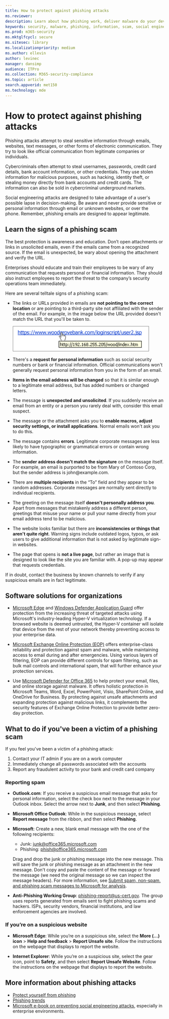 ```yaml
---
title: How to protect against phishing attacks
ms.reviewer: 
description: Learn about how phishing work, deliver malware do your devices, and  what you can do to protect yourself
keywords: security, malware, phishing, information, scam, social engineering, bait, lure, protection, trends, targeted attack
ms.prod: m365-security
ms.mktglfcycl: secure
ms.sitesec: library
ms.localizationpriority: medium
ms.author: ellevin
author: levinec
manager: dansimp
audience: ITPro
ms.collection: M365-security-compliance
ms.topic: article
search.appverid: met150
ms.technology: mde
---
```


# How to protect against phishing attacks

Phishing attacks attempt to steal sensitive information through emails, websites, text messages, or other forms of electronic communication. They try to look like official communication from legitimate companies or individuals.

Cybercriminals often attempt to steal usernames, passwords, credit card details, bank account information, or other credentials. They use stolen information for malicious purposes, such as hacking, identity theft, or stealing money directly from bank accounts and credit cards. The information can also be sold in cybercriminal underground markets.

Social engineering attacks are designed to take advantage of a user's possible lapse in decision-making. Be aware and never provide sensitive or personal information through email or unknown websites, or over the phone. Remember, phishing emails are designed to appear legitimate.

## Learn the signs of a phishing scam

The best protection is awareness and education. Don’t open attachments or links in unsolicited emails, even if the emails came from a recognized source. If the email is unexpected, be wary about opening the attachment and verify the URL.

Enterprises should educate and train their employees to be wary of any communication that requests personal or financial information. They should also instruct employees to report the threat to the company’s security operations team immediately.

Here are several telltale signs of a phishing scam:

* The links or URLs provided in emails are **not pointing to the correct location** or are pointing to a third-party site not affiliated with the sender of the email. For example, in the image below the URL provided doesn't match the URL that you'll be taken to.

    ![example of how exploit kits work](./images/URLhover.png)

* There's a **request for personal information** such as social security numbers or bank or financial information. Official communications won't generally request personal information from you in the form of an email.

* **Items in the email address will be changed** so that it is similar enough to a legitimate email address, but has added numbers or changed letters.

* The message is **unexpected and unsolicited**. If you suddenly receive an email from an entity or a person you rarely deal with, consider this email suspect.

* The message or the attachment asks you to **enable macros, adjust security settings, or install applications**. Normal emails won't ask you to do this.

* The message contains **errors**. Legitimate corporate messages are less likely to have typographic or grammatical errors or contain wrong information.

* The **sender address doesn't match the signature** on the message itself. For example, an email is purported to be from Mary of Contoso Corp, but the sender address is john<span></span>@example.com.

* There are **multiple recipients** in the “To” field and they appear to be random addresses. Corporate messages are normally sent directly to individual recipients.

* The greeting on the message itself **doesn't personally address you**. Apart from messages that mistakenly address a different person, greetings that misuse your name or pull your name directly from your email address tend to be malicious.

* The website looks familiar but there are **inconsistencies or things that aren't quite right**. Warning signs include outdated logos, typos, or ask users to give additional information that is not asked by legitimate sign-in websites.

* The page that opens is **not a live page**, but rather an image that is designed to look like the site you are familiar with. A pop-up may appear that requests credentials.

If in doubt, contact the business by known channels to verify if any suspicious emails are in fact legitimate.

## Software solutions for organizations

* [Microsoft Edge](/microsoft-edge/deploy/index) and [Windows Defender Application Guard](../microsoft-defender-application-guard/md-app-guard-overview.md) offer protection from the increasing threat of targeted attacks using Microsoft's industry-leading Hyper-V virtualization technology. If a browsed website is deemed untrusted, the Hyper-V container will isolate that device from the rest of your network thereby preventing access to your enterprise data.

* [Microsoft Exchange Online Protection (EOP)](https://products.office.com/exchange/exchange-email-security-spam-protection) offers enterprise-class reliability and protection against spam and malware, while maintaining access to email during and after emergencies.  Using various layers of filtering, EOP can provide different controls for spam filtering, such as bulk mail controls and international spam, that will further enhance your protection services.

* Use [Microsoft Defender for Office 365](https://products.office.com/exchange/online-email-threat-protection?ocid=cx-blog-mmpc) to help protect your email, files, and online storage against malware. It offers holistic protection in Microsoft Teams, Word, Excel, PowerPoint, Visio, SharePoint Online, and OneDrive for Business. By protecting against unsafe attachments and expanding protection against malicious links, it complements the security features of Exchange Online Protection to provide better zero-day protection.

## What to do if you've been a victim of a phishing scam

If you feel you've been a victim of a phishing attack:

1. Contact your IT admin if you are on a work computer
2. Immediately change all passwords associated with the accounts
3. Report any fraudulent activity to your bank and credit card company

### Reporting spam

- **Outlook.com**: If you receive a suspicious email message that asks for personal information, select the check box next to the message in your Outlook inbox. Select the arrow next to **Junk**, and then select **Phishing**.

- **Microsoft Office Outlook**: While in the suspicious message, select **Report message** from the ribbon, and then select **Phishing**.

- **Microsoft**: Create a new, blank email message with the one of the following recipients:
    - Junk: junk@office365.microsoft.com
    - Phishing: phish@office365.microsoft.com

    Drag and drop the junk or phishing message into the new message. This will save the junk or phishing message as an attachment in the new message. Don't copy and paste the content of the message or forward the message (we need the original message so we can inspect the message headers). For more information, see [Submit spam, non-spam, and phishing scam messages to Microsoft for analysis](/office365/SecurityCompliance/submit-spam-non-spam-and-phishing-scam-messages-to-microsoft-for-analysis).

- **Anti-Phishing Working Group**: phishing-report@us-cert.gov. The group uses reports generated from emails sent to fight phishing scams and hackers. ISPs, security vendors, financial institutions, and law enforcement agencies are involved.

### If you’re on a suspicious website

- **Microsoft Edge**: While you’re on a suspicious site, select the **More (…) icon** > **Help and feedback** > **Report Unsafe site**. Follow the instructions on the webpage that displays to report the website.

- **Internet Explorer**: While you’re on a suspicious site, select the gear icon, point to **Safety**, and then select **Report Unsafe Website**. Follow the instructions on the webpage that displays to report the website.

## More information about phishing attacks

- [Protect yourself from phishing](https://support.microsoft.com/help/4033787/windows-protect-yourself-from-phishing)
- [Phishing trends](phishing-trends.md)
- [Microsoft e-book on preventing social engineering attacks](https://info.microsoft.com/Protectyourweakestlink.html?ls=social), especially in enterprise environments.